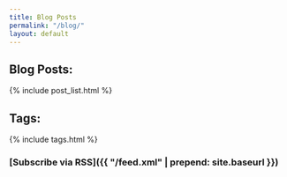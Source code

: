 ```yaml
---
title: Blog Posts
permalink: "/blog/"
layout: default
---
```


## Blog Posts:

{% include post_list.html %}

## Tags:

{% include tags.html %}

### [Subscribe  via RSS]({{ "/feed.xml" | prepend: site.baseurl }})

